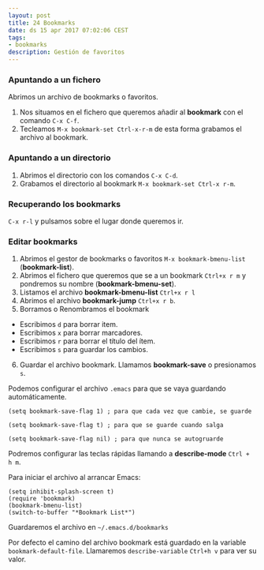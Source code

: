 ```yaml
---
layout: post
title: 24 Bookmarks
date: ds 15 apr 2017 07:02:06 CEST 
tags:
- bookmarks
description: Gestión de favoritos
---
```


### Apuntando a un fichero

Abrimos un archivo de bookmarks o favoritos.

1. Nos situamos en el fichero que queremos añadir al **bookmark** con el comando `C-x C-f`.
2. Tecleamos `M-x bookmark-set Ctrl-x-r-m` de esta forma grabamos el archivo al bookmark.

### Apuntando a un directorio

1. Abrimos el directorio con los comandos `C-x C-d`.
2. Grabamos el directorio al bookmark `M-x bookmark-set Ctrl-x r-m`.

### Recuperando los bookmarks

`C-x r-l` y pulsamos sobre el lugar donde queremos ir.

### Editar bookmarks

1. Abrimos el gestor de bookmarks o favoritos `M-x bookmark-bmenu-list` (**bookmark-list**).
2. Abrimos el fichero que queremos que se a un bookmark `Ctrl+x r m` y pondremos su nombre (**bookmark-bmenu-set**).
3. Listamos el archivo **bookmark-bmenu-list** `Ctrl+x r l`
4. Abrimos el archivo **bookmark-jump** `Ctrl+x r b`.
5. Borramos o Renombramos el bookmark
- Escribimos `d` para borrar item.
- Escribimos `x` para borrar marcadores.
- Escribimos `r` para borrar el título del ítem.
- Escribimos `s` para guardar los cambios.
6. Guardar el archivo bookmark. Llamamos **bookmark-save** o presionamos `s`.

Podemos configurar el archivo `.emacs` para que se vaya guardando automáticamente.

```emacs
(setq bookmark-save-flag 1) ; para que cada vez que cambie, se guarde

(setq bookmark-save-flag t) ; para que se guarde cuando salga

(setq bookmark-save-flag nil) ; para que nunca se autogruarde
```

Podremos configurar las teclas rápidas llamando a **describe-mode** `Ctrl + h m`.

Para iniciar el archivo al arrancar Emacs:

```emacs
(setq inhibit-splash-screen t)
(require 'bookmark)
(bookmark-bmenu-list)
(switch-to-buffer "*Bookmark List*")
```

Guardaremos el archivo en `~/.emacs.d/bookmarks`

Por defecto el camino del archivo bookmark está guardado en la variable `bookmark-default-file`. Llamaremos `describe-variable` `Ctrl+h v` para ver su valor.
